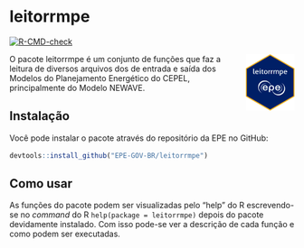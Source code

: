 
<!-- README.md is generated from README.Rmd. Please edit that file -->

# leitorrmpe

<!-- badges: start -->

[![R-CMD-check](https://github.com/EPE-GOV-BR/leitorrmpe/actions/workflows/R-CMD-check.yaml/badge.svg)](https://github.com/EPE-GOV-BR/leitorrmpe/actions/workflows/R-CMD-check.yaml)
<!-- badges: end -->

<img src="man/figures/logo.png" align="right" height="100" />

O pacote leitorrmpe é um conjunto de funções que faz a leitura de
diversos arquivos dos de entrada e saída dos Modelos do Planejamento
Energético do CEPEL, principalmente do Modelo NEWAVE.

## Instalação

Você pode instalar o pacote através do repositório da EPE no GitHub:

``` r
devtools::install_github("EPE-GOV-BR/leitorrmpe")
```

## Como usar

As funções do pacote podem ser visualizadas pelo “help” do R
escrevendo-se no *command* do R `help(package = leitorrmpe)` depois do
pacote devidamente instalado. Com isso pode-se ver a descrição de cada
função e como podem ser executadas.
